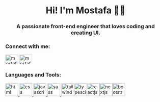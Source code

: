 <h1 align="center">Hi! I'm Mostafa 👨‍💻</h1>
<h3 align="center">A passionate front-end engineer that loves coding and creating UI.</h3>

<h3 align="left">Connect with me:</h3>
<p align="left">
<a href="https://www.linkedin.com/in/mostafaellethy/" target="blank"><img align="center" src="https://cdn.jsdelivr.net/npm/simple-icons@3.0.1/icons/linkedin.svg" alt="mostafaellethy" height="30" width="40" /></a>
<a href="mailto:mostafa.ellethy93@gmail.com" target="blank"><img align="center" src="https://cdn.jsdelivr.net/npm/simple-icons@3.0.1/icons/gmail.svg" alt="mostafaellethy" height="30" width="40" /></a>
</p>

<h3 align="left">Languages and Tools:</h3>
<p align="left"><a href="https://en.wikipedia.org/wiki/HTML" target="_blank">
<img src="https://cdn.jsdelivr.net/gh/devicons/devicon/icons/html5/html5-original.svg" alt="html" width="40" height="40"/>
</a><a href="https://en.wikipedia.org/wiki/CSS" target="_blank">
<img src="https://cdn.jsdelivr.net/gh/devicons/devicon/icons/css3/css3-original.svg" alt="css" width="40" height="40"/>
</a><a href="https://en.wikipedia.org/wiki/JavaScript" target="_blank">
<img src="https://cdn.jsdelivr.net/gh/devicons/devicon/icons/javascript/javascript-original.svg" alt="javascript" width="40" height="40"/>
</a><a href="https://sass-lang.com/" target="_blank"> <img src="https://cdn.jsdelivr.net/gh/devicons/devicon/icons/sass/sass-original.svg" alt="sass" width="40" height="40"/></a><a href="https://tailwindcss.com/" target="_blank"> <img src="https://cdn.jsdelivr.net/gh/devicons/devicon/icons/tailwindcss/tailwindcss-original-wordmark.svg" alt="tailwindcss" width="40" height="40"/></a><a href="https://www.typescriptlang.org/" target="_blank"><img src="https://cdn.jsdelivr.net/gh/devicons/devicon/icons/typescript/typescript-original.svg" alt="typesciprt" width="40" height="40"/></a><a href="https://reactjs.org/" target="_blank"><img src="https://cdn.jsdelivr.net/gh/devicons/devicon/icons/react/react-original.svg" alt="reactjs" width="40" height="40"/></a><a href="https://nextjs.org/" target="_blank"><img src="https://cdn.jsdelivr.net/gh/devicons/devicon/icons/nextjs/nextjs-original.svg" alt="nextjs" width="40" height="40"/></a><a href="https://getbootstrap.com/" target="_blank"><img src="https://cdn.jsdelivr.net/gh/devicons/devicon/icons/bootstrap/bootstrap-original.svg" alt="bootstrap" width="40" height="40"/></a></p>
